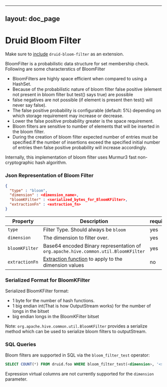 <!--
  ~ Licensed to the Apache Software Foundation (ASF) under one
  ~ or more contributor license agreements.  See the NOTICE file
  ~ distributed with this work for additional information
  ~ regarding copyright ownership.  The ASF licenses this file
  ~ to you under the Apache License, Version 2.0 (the
  ~ "License"); you may not use this file except in compliance
  ~ with the License.  You may obtain a copy of the License at
  ~
  ~   http://www.apache.org/licenses/LICENSE-2.0
  ~
  ~ Unless required by applicable law or agreed to in writing,
  ~ software distributed under the License is distributed on an
  ~ "AS IS" BASIS, WITHOUT WARRANTIES OR CONDITIONS OF ANY
  ~ KIND, either express or implied.  See the License for the
  ~ specific language governing permissions and limitations
  ~ under the License.
  -->

---
layout: doc_page
---

# Druid Bloom Filter

Make sure to [include](../../operations/including-extensions.html) `druid-bloom-filter` as an extension.

BloomFilter is a probabilistic data structure for set membership check. 
Following are some characterstics of BloomFilter 
- BloomFilters are highly space efficient when compared to using a HashSet.
- Because of the probabilistic nature of bloom filter false positive (element not present in bloom filter but test() says true) are possible
- false negatives are not possible (if element is present then test() will never say false). 
- The false positive probability is configurable (default: 5%) depending on which storage requirement may increase or decrease. 
- Lower the false positive probability greater is the space requirement.
- Bloom filters are sensitive to number of elements that will be inserted in the bloom filter.
- During the creation of bloom filter expected number of entries must be specified.If the number of insertions exceed the specified initial number of entries then false positive probability will increase accordingly.

Internally, this implementation of bloom filter uses Murmur3 fast non-cryptographic hash algorithm.

### Json Representation of Bloom Filter
```json
{
  "type" : "bloom",
  "dimension" : <dimension_name>,
  "bloomKFilter" : <serialized_bytes_for_BloomKFilter>,
  "extractionFn" : <extraction_fn>
}
```

|Property                 |Description                   |required?                           |
|-------------------------|------------------------------|----------------------------------|
|`type`                   |Filter Type. Should always be `bloom`|yes|
|`dimension`              |The dimension to filter over. | yes |
|`bloomKFilter`           |Base64 encoded Binary representation of `org.apache.hive.common.util.BloomKFilter`| yes |
|`extractionFn`|[Extraction function](./../dimensionspecs.html#extraction-functions) to apply to the dimension values |no|


### Serialized Format for BloomKFilter
 Serialized BloomKFilter format:
 - 1 byte for the number of hash functions.
 - 1 big endian int(That is how OutputStream works) for the number of longs in the bitset
 - big endian longs in the BloomKFilter bitset
     
Note: `org.apache.hive.common.util.BloomKFilter` provides a serialize method which can be used to serialize bloom filters to outputStream.

### SQL Queries
Bloom filters are supported in SQL via the `bloom_filter_test` operator:

```sql
SELECT COUNT(*) FROM druid.foo WHERE bloom_filter_test(<dimension>, '<serialized_bytes_for_BloomKFilter>')
```

Expression virtual columns are not currently supported for the `dimension` parameter.

